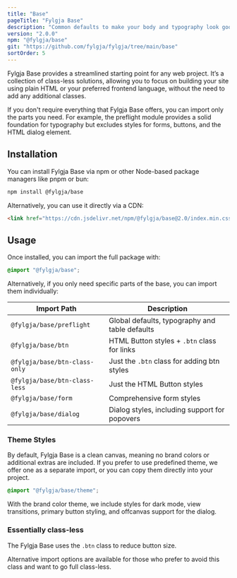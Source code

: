 ```yaml
---
title: "Base"
pageTitle: "Fylgja Base"
description: "Common defaults to make your body and typography look good and easy to change to your needs."
version: "2.0.0"
npm: "@fylgja/base"
git: "https://github.com/fylgja/fylgja/tree/main/base"
sortOrder: 5
---
```


Fylgja Base provides a streamlined starting point for any web project.
It’s a collection of class-less solutions,
allowing you to focus on building your site using plain HTML or your preferred frontend language,
without the need to add any additional classes.

If you don't require everything that Fylgja Base offers,
you can import only the parts you need.
For example, the preflight module provides a solid foundation for typography
but excludes styles for forms, buttons, and the HTML dialog element.

## Installation

You can install Fylgja Base via npm or other Node-based package managers like pnpm or bun:

```bash
npm install @fylgja/base
```

Alternatively, you can use it directly via a CDN:

```html
<link href="https://cdn.jsdelivr.net/npm/@fylgja/base@2.0/index.min.css" rel="stylesheet">
```

## Usage

Once installed, you can import the full package with:

```css
@import "@fylgja/base";
```

Alternatively, if you only need specific parts of the base, you can import them individually:

| Import Path                   | Description                                    |
| ----------------------------- | ---------------------------------------------- |
| `@fylgja/base/preflight`      | Global defaults, typography and table defaults |
| `@fylgja/base/btn`            | HTML Button styles + `.btn` class for links    |
| `@fylgja/base/btn-class-only` | Just the `.btn` class for adding btn styles    |
| `@fylgja/base/btn-class-less` | Just the HTML Button styles                    |
| `@fylgja/base/form`           | Comprehensive form styles                      |
| `@fylgja/base/dialog`         | Dialog styles, including support for popovers  |

### Theme Styles

By default, Fylgja Base is a clean canvas, meaning no brand colors or additional extras are included.
If you prefer to use predefined theme, we offer one as a separate import, or you can copy them directly into your project.

```css
@import "@fylgja/base/theme";
```

With the brand color theme, we include styles for dark mode, view transitions, primary button styling, and offcanvas support for the dialog.

### Essentially class-less

The Fylgja Base uses the `.btn` class to reduce button size.

Alternative import options are available for those who prefer to avoid this class and want to go full class-less.

